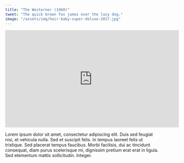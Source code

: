 ```yaml
---
title: "The Westerner (1960)"
tweet: "The quick brown fox jumos over the lazy dog."
image: "/assets/img/hair-baby-super-deluxe-2017.jpg"
---
```

<iframe class="tv" width="560" height="315" src="https://www.youtube.com/embed/rui1tYOv9SA" title="YouTube video player" frameborder="0" allow="accelerometer; autoplay; clipboard-write; encrypted-media; gyroscope; picture-in-picture" allowfullscreen></iframe>

Lorem ipsum dolor sit amet, consectetur adipiscing elit. Duis sed feugiat nisi, et vehicula nulla. Sed et suscipit felis. In tempus laoreet felis ut tristique. Sed placerat tempus faucibus. Morbi facilisis, dui ac tincidunt consequat, diam purus scelerisque mi, dignissim pretium erat erat in ligula. Sed elementum mattis sollicitudin. Integer.